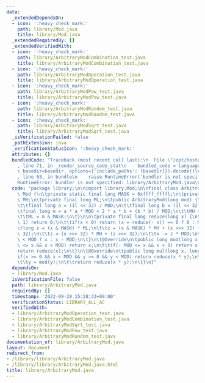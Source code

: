 ```yaml
---
data:
  _extendedDependsOn:
  - icon: ':heavy_check_mark:'
    path: library/Mod.java
    title: library/Mod.java
  _extendedRequiredBy: []
  _extendedVerifiedWith:
  - icon: ':heavy_check_mark:'
    path: library/ArbitraryModCombination_test.java
    title: library/ArbitraryModCombination_test.java
  - icon: ':heavy_check_mark:'
    path: library/ArbitraryModOperation_test.java
    title: library/ArbitraryModOperation_test.java
  - icon: ':heavy_check_mark:'
    path: library/ArbitraryModPow_test.java
    title: library/ArbitraryModPow_test.java
  - icon: ':heavy_check_mark:'
    path: library/ArbitraryModRandom_test.java
    title: library/ArbitraryModRandom_test.java
  - icon: ':heavy_check_mark:'
    path: library/ArbitraryModSqrt_test.java
    title: library/ArbitraryModSqrt_test.java
  _isVerificationFailed: false
  _pathExtension: java
  _verificationStatusIcon: ':heavy_check_mark:'
  attributes: {}
  bundledCode: "Traceback (most recent call last):\n  File \"/opt/hostedtoolcache/Python/3.10.7/x64/lib/python3.10/site-packages/onlinejudge_verify/documentation/build.py\"\
    , line 71, in _render_source_code_stat\n    bundled_code = language.bundle(stat.path,\
    \ basedir=basedir, options={'include_paths': [basedir]}).decode()\n  File \"/opt/hostedtoolcache/Python/3.10.7/x64/lib/python3.10/site-packages/onlinejudge_verify/languages/user_defined.py\"\
    , line 68, in bundle\n    raise RuntimeError('bundler is not specified: {}'.format(str(path)))\n\
    RuntimeError: bundler is not specified: library/ArbitraryMod.java\n"
  code: "package library;\n\nimport library.Mod;\n\nfinal class ArbitraryMod extends\
    \ Mod {\n\tprivate static final long MASK = 0xffff_ffffl;\n\tprivate final long\
    \ MH;\n\tprivate final long ML;\n\tpublic ArbitraryMod(long mod) {\n\t\tsuper(mod);\n\
    \t\tfinal long a = (1l << 32) / MOD;\n\t\tfinal long b = (1l << 32) % MOD;\n\t\
    \tfinal long m = a * a * MOD + 2 * a * b + (b * b) / MOD;\n\t\tMH = m >>> 32;\n\
    \t\tML = m & MASK;\n\t}\n\n\tprivate final long reduce(long x) {\n\t\tif(MOD ==\
    \ 1) return 0;\n\t\tif(x < 0) return (x = reduce(- x)) == 0 ? 0 : MOD - x;\n\t\
    \tlong z = (x & MASK) * ML;\n\t\tz = (x & MASK) * MH + (x >>> 32) * ML + (z >>>\
    \ 32);\n\t\tz = (x >>> 32) * MH + (z >>> 32);\n\t\tx -= z * MOD;\n\t\treturn x\
    \ < MOD ? x : x - MOD;\n\t}\n\t@Override\n\tpublic long mod(long x) {\n\t\tif(0\
    \ <= x && x < MOD) return x;\n\t\tif(- MOD <= x && x < 0) return x + MOD;\n\t\t\
    return reduce(x);\n\t}\n\t@Override\n\tpublic long mul(long x, long y) {\n\t\t\
    if(x >= 0 && x < MOD && y >= 0 && y < MOD) return reduce(x * y);\n\t\tx = mod(x);\n\
    \t\ty = mod(y);\n\t\treturn reduce(x * y);\n\t}\n}"
  dependsOn:
  - library/Mod.java
  isVerificationFile: false
  path: library/ArbitraryMod.java
  requiredBy: []
  timestamp: '2022-09-20 15:28:33+09:00'
  verificationStatus: LIBRARY_ALL_AC
  verifiedWith:
  - library/ArbitraryModOperation_test.java
  - library/ArbitraryModCombination_test.java
  - library/ArbitraryModSqrt_test.java
  - library/ArbitraryModPow_test.java
  - library/ArbitraryModRandom_test.java
documentation_of: library/ArbitraryMod.java
layout: document
redirect_from:
- /library/library/ArbitraryMod.java
- /library/library/ArbitraryMod.java.html
title: library/ArbitraryMod.java
---
```

